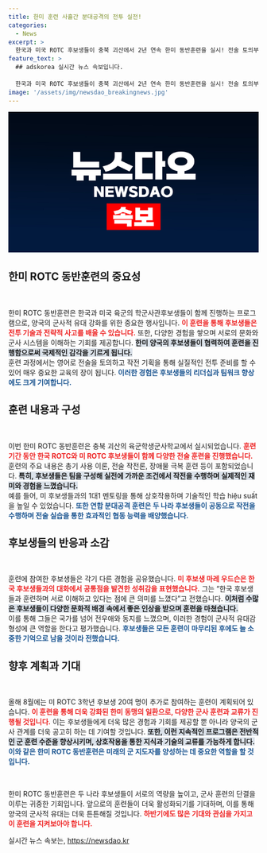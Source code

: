 ```yaml
---
title: 한미 훈련 사흘간 분대공격의 전투 실전!
categories:
  - News
excerpt: >
  한국과 미국 ROTC 후보생들이 충북 괴산에서 2년 연속 한미 동반훈련을 실시! 전술 토의부터 체력단련까지, 훈련의 모든 순간이 특별하다. 서로의 우정과 전문성을 쌓은 이들은 임관 후 재회 약속까지!
feature_text: >
  ## adskorea 실시간 뉴스 속보입니다.

  한국과 미국 ROTC 후보생들이 충북 괴산에서 2년 연속 한미 동반훈련을 실시! 전술 토의부터 체력단련까지, 훈련의 모든 순간이 특별하다. 서로의 우정과 전문성을 쌓은 이들은 임관 후 재회 약속까지!
image: '/assets/img/newsdao_breakingnews.jpg'
---
```


<p><img src="/assets/img/newsdao_breakingnews.jpg" alt="adskorea 속보" /></p>

<h2 data-ke-size="size26">한미 ROTC 동반훈련의 중요성</h2>

<p data-ke-size="size16">&nbsp;</p>  

<p>한미 ROTC 동반훈련은 한국과 미국 육군의 학군사관후보생들이 함께 진행하는 프로그램으로, 양국의 군사적 유대 강화를 위한 중요한 행사입니다. <b><span style="color: #ee2323;">이 훈련을 통해 후보생들은 전투 기술과 전략적 사고를 배울 수 있습니다.</span></b> 또한, 다양한 경험을 쌓으며 서로의 문화와 군사 시스템을 이해하는 기회를 제공합니다. <b><span style="background-color: #21538527;">한미 양국의 후보생들이 협력하여 훈련을 진행함으로써 국제적인 감각을 기르게 됩니다.</span></b> <br> 훈련 과정에서는 영어로 전술을 토의하고 작전 기획을 통해 실질적인 전투 준비를 할 수 있어 매우 중요한 교육의 장이 됩니다. <b><span style="color: #1a5490;">이러한 경험은 후보생들의 리더십과 팀워크 향상에도 크게 기여합니다.</span></b></p>

<h2 data-ke-size="size26">훈련 내용과 구성</h2>

<p data-ke-size="size16">&nbsp;</p>  

<p>이번 한미 ROTC 동반훈련은 충북 괴산의 육군학생군사학교에서 실시되었습니다. <b><span style="color: #ee2323;">훈련 기간 동안 한국 ROTC와 미 ROTC 후보생들이 함께 다양한 전술 훈련을 진행했습니다.</span></b> 훈련의 주요 내용은 총기 사용 이론, 전술 작전론, 장애물 극복 훈련 등이 포함되었습니다. <b><span style="background-color: #21538527;">특히, 후보생들은 팀을 구성해 실전에 가까운 조건에서 작전을 수행하며 실제적인 재미와 경험을 느꼈습니다.</span></b> <br> 예를 들어, 미 후보생들과의 1대1 멘토링을 통해 상호작용하며 기술적인 학습 hiệu suất을 높일 수 있었습니다. <b><span style="color: #1a5490;">또한 연합 분대공격 훈련은 두 나라 후보생들이 공동으로 작전을 수행하며 전술 실습을 통한 효과적인 협동 능력을 배양했습니다.</span></b></p>

<h2 data-ke-size="size26">후보생들의 반응과 소감</h2>

<p data-ke-size="size16">&nbsp;</p>  

<p>훈련에 참여한 후보생들은 각기 다른 경험을 공유했습니다. <b><span style="color: #ee2323;">미 후보생 마레 우드슨은 한국 후보생들과의 대화에서 공통점을 발견한 성취감을 표현했습니다.</span></b> 그는 “한국 후보생들과 훈련하며 서로 이해하고 있다는 점에 큰 의미를 느꼈다”고 전했습니다. <b><span style="background-color: #21538527;">이처럼 수많은 후보생들이 다양한 문화적 배경 속에서 좋은 인상을 받으며 훈련을 마쳤습니다.</span></b> <br> 이를 통해 그들은 국가를 넘어 전우애와 동지를 느꼈으며, 이러한 경험이 군사적 유대감 형성에 큰 역할을 한다고 평가했습니다. <b><span style="color: #1a5490;">후보생들은 모든 훈련이 마무리된 후에도 늘 소중한 기억으로 남을 것이라 전했습니다.</span></b></p>

<h2 data-ke-size="size26">향후 계획과 기대</h2>

<p data-ke-size="size16">&nbsp;</p>  

<p>올해 8월에는 미 ROTC 3학년 후보생 20여 명이 추가로 참여하는 훈련이 계획되어 있습니다. <b><span style="color: #ee2323;">이 훈련을 통해 더욱 강화된 한미 동맹의 일환으로, 다양한 군사 훈련과 교류가 진행될 것입니다.</span></b> 이는 후보생들에게 더욱 많은 경험과 기회를 제공할 뿐 아니라 양국의 군사 관계를 더욱 공고히 하는 데 기여할 것입니다. <b><span style="background-color: #21538527;">또한, 이런 지속적인 프로그램은 전반적인 군 훈련 수준을 향상시키며, 상호작용을 통한 지식과 기술의 교류를 가능하게 합니다.</span></b> <br> <b><span style="color: #1a5490;">이와 같은 한미 ROTC 동반훈련은 미래의 군 지도자를 양성하는 데 중요한 역할을 할 것입니다.</span></b> </p>

<p data-ke-size="size16">&nbsp;</p>  

<p>한미 ROTC 동반훈련은 두 나라 후보생들이 서로의 역량을 높이고, 군사 훈련의 단결을 이루는 귀중한 기회입니다. 앞으로의 훈련들이 더욱 활성화되기를 기대하며, 이를 통해 양국의 군사적 유대는 더욱 튼튼해질 것입니다. <b><span style="color: #ee2323;">하반기에도 많은 기대와 관심을 가지고 이 훈련을 지켜보아야 합니다.</span></b></p>
실시간 뉴스 속보는, <a href="https://newsdao.kr" rel="dofollow">https://newsdao.kr</a>


